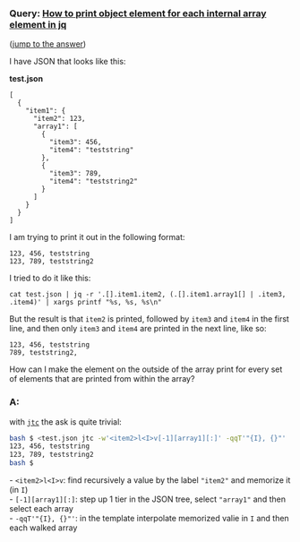 ### Query: [How to print object element for each internal array element in jq](https://stackoverflow.com/questions/59879489/how-to-print-object-element-for-each-internal-array-element-in-jq)
([jump to the answer](https://github.com/ldn-softdev/stackoverflow-json/blob/master/lib/How%20to%20print%20object%20element%20for%20each%20internal%20array%20element%20in%20jq.md#a))

I have JSON that looks like this:

**test.json**
```
[
  {
    "item1": {
      "item2": 123,
      "array1": [
        {
          "item3": 456,
          "item4": "teststring"
        },
        {
          "item3": 789,
          "item4": "teststring2"
        }
      ]
    }
  }
]
```

I am trying to print it out in the following format:

```
123, 456, teststring
123, 789, teststring2
```
I tried to do it like this:
```
cat test.json | jq -r '.[].item1.item2, (.[].item1.array1[] | .item3, .item4)' | xargs printf "%s, %s, %s\n"
```
But the result is that `item2` is printed, followed by `item3` and `item4` in the first line, and then only `item3` and `item4` are printed in the next line, like so:
```
123, 456, teststring
789, teststring2, 
```

How can I make the element on the outside of the array print for every set of elements that are printed from within the array?

### A:
with [`jtc`](https://github.com/ldn-softdev/jtc) the ask is quite trivial:
```bash
bash $ <test.json jtc -w'<item2>l<I>v[-1][array1][:]' -qqT'"{I}, {}"'
123, 456, teststring
123, 789, teststring2
bash $ 
```
\- `<item2>l<I>v`: find recursively a value by the label `"item2"` and memorize it (in `I`)  
\- `[-1][array1][:]`: step up 1 tier in the JSON tree, select `"array1"` and then select each array  
\- `-qqT'"{I}, {}"'`: in the template interpolate memorized valie in `I` and then each walked array  

